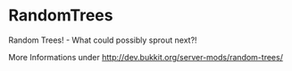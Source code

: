RandomTrees
===========

Random Trees! - What could possibly sprout next?!

More Informations under http://dev.bukkit.org/server-mods/random-trees/
